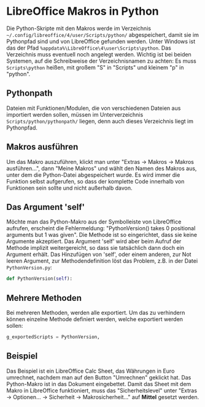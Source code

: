 # LibreOffice Makros in Python

Die Python-Skripte mit den Makros werde im Verzeichnis `~/.config/libreoffice/4/user/Scripts/python/` abgespeichert, damit sie im Pythonpfad sind und von LibreOffice gefunden werden. Unter Windows ist das der Pfad `%appdata%\LibreOffice\4\user\Scripts\python`. Das Verzeichnis muss eventuell noch angelegt werden. Wichtig ist bei beiden Systemen, auf die Schreibweise der Verzeichnisnamen zu achten: Es muss `Scripts\python` heißen, mit großem "S" in "Scripts" und kleinem "p" in "python".

## Pythonpath
Dateien mit Funktionen/Modulen, die von verschiedenen Dateien aus importiert werden sollen, müssen im Unterverzeichnis `Scripts/python/pythonpath/` liegen, denn auch dieses Verzeichnis liegt im Pythonpfad.

## Makros ausführen
Um das Makro auszuführen, klickt man unter "Extras -> Makros -> Makros ausführen…", dann "Meine Makros" und wählt den Namen des Makros aus, unter dem die Python-Datei abgespeichert wurde. Es wird immer die Funktion selbst aufgerufen, so dass der komplette Code innerhalb von Funktionen sein sollte und nicht außerhalb davon.

## Das Argument 'self'
Möchte man das Python-Makro aus der Symbolleiste von LibreOffice aufrufen, erscheint die Fehlermeldung: "PythonVersion() takes 0 positional arguments but 1 was given". Die Methode ist so eingerichtet, dass sie keine Argumente akzeptiert. Das Argument 'self' wird aber beim Aufruf der Methode implizit weitergereicht, so dass sie tatsächlich dann doch ein Argument erhält. Das Hinzufügen von 'self', oder einem anderen, zur Not leeren Argument, zur Methodendefinition löst das Problem, z.B. in der Datei `PythonVersion.py`:
 
```python
def PythonVersion(self):
```
## Mehrere Methoden
Bei mehreren Methoden, werden alle exportiert. Um das zu verhindern können einzelne Methode definiert werden, welche exportiert werden sollen:

```python
g_exportedScripts = PythonVersion,
```

## Beispiel
Das Beispiel ist ein LibreOffice Calc Sheet, das Währungen in Euro umrechnet, nachdem man auf den Button "Umrechnen" geklickt hat. Das Python-Makro ist in das Dokument eingebettet. Damit das Sheet mit dem Makro in LibreOffice funktioniert, muss das "Sicherheitslevel" unter "Extras -> Optionen... -> Sicherheit -> Makrosicherheit..." auf **Mittel** gesetzt werden.
